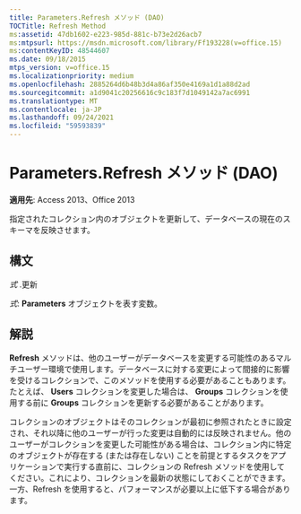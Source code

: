 ```yaml
---
title: Parameters.Refresh メソッド (DAO)
TOCTitle: Refresh Method
ms:assetid: 47db1602-e223-985d-881c-b73e2d26acb7
ms:mtpsurl: https://msdn.microsoft.com/library/Ff193228(v=office.15)
ms:contentKeyID: 48544607
ms.date: 09/18/2015
mtps_version: v=office.15
ms.localizationpriority: medium
ms.openlocfilehash: 2885264d6b48b3d4a86af350e4169a1d1a88d2ad
ms.sourcegitcommit: a1d9041c20256616c9c183f7d1049142a7ac6991
ms.translationtype: MT
ms.contentlocale: ja-JP
ms.lasthandoff: 09/24/2021
ms.locfileid: "59593839"
---
```

# <a name="parametersrefresh-method-dao"></a>Parameters.Refresh メソッド (DAO)


**適用先**: Access 2013、Office 2013

指定されたコレクション内のオブジェクトを更新して、データベースの現在のスキーマを反映させます。

## <a name="syntax"></a>構文

*式* .更新

*式*: **Parameters** オブジェクトを表す変数。

## <a name="remarks"></a>解説

**Refresh** メソッドは、他のユーザーがデータベースを変更する可能性のあるマルチユーザー環境で使用します。データベースに対する変更によって間接的に影響を受けるコレクションで、このメソッドを使用する必要があることもあります。たとえば、 **Users** コレクションを変更した場合は、 **Groups** コレクションを使用する前に **Groups** コレクションを更新する必要があることがあります。

コレクションのオブジェクトはそのコレクションが最初に参照されたときに設定され、それ以降に他のユーザーが行った変更は自動的には反映されません。他のユーザーがコレクションを変更した可能性がある場合は、コレクション内に特定のオブジェクトが存在する (または存在しない) ことを前提とするタスクをアプリケーションで実行する直前に、コレクションの Refresh メソッドを使用してください。これにより、コレクションを最新の状態にしておくことができます。一方、Refresh を使用すると、パフォーマンスが必要以上に低下する場合があります。

